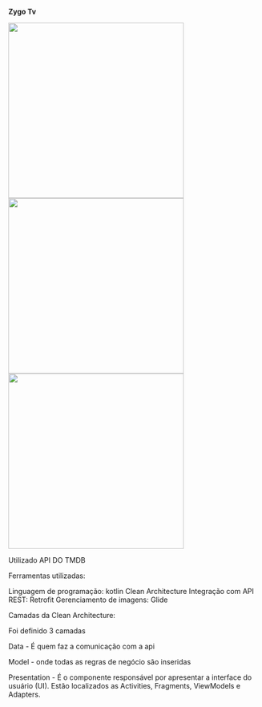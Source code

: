 
<b>Zygo Tv </b>

<p float="left">
  <img src="https://user-images.githubusercontent.com/78871436/136734143-4729ab99-9352-4c35-9762-245106346e7b.png" width="350" />
  <img src="https://user-images.githubusercontent.com/78871436/136734054-043dd30b-ce26-40ca-b718-2fdafa10a99c.png" width="350" /> 
  <img src="https://user-images.githubusercontent.com/78871436/136733969-fb28e396-371d-4842-8713-0d6984b9dd75.png" width="350" />
</p>

Utilizado API DO TMDB

Ferramentas utilizadas:

Linguagem de programação: kotlin
Clean Architecture
Integração com API REST: Retrofit
Gerenciamento de imagens: Glide

Camadas da Clean Architecture:

Foi definido 3 camadas

Data - É quem faz a comunicação com a api

Model - onde todas as regras de negócio são inseridas

Presentation - É o componente responsável por apresentar a interface do usuário (UI). Estão localizados as Activities, Fragments, ViewModels e Adapters.
